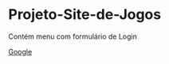# Projeto-Site-de-Jogos
 Contém menu com formulário de Login

<a href="https://www.google.com.br/">Google</a>